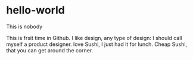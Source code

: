 # hello-world

This is nobody

This is frsit time in Github. I like design, any type of design: I should call myself a product designer. 
love Sushi, I just had it for lunch. Cheap Sushi, that you can get around the corner. 
